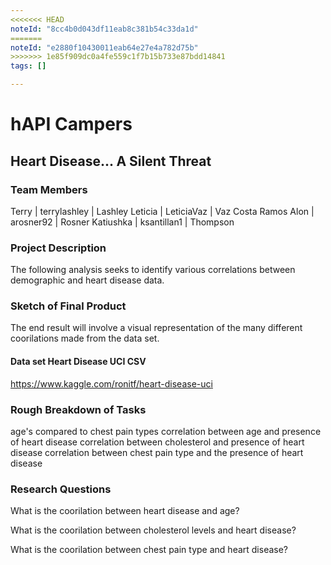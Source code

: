 ```yaml
---
<<<<<<< HEAD
noteId: "8cc4b0d043df11eab8c381b54c33da1d"
=======
noteId: "e2880f10430011eab64e27e4a782d75b"
>>>>>>> 1e85f909dc0a4fe559c1f7b15b733e87bdd14841
tags: []

---
```


# hAPI Campers


## Heart Disease... A Silent Threat

### Team Members
Terry | terrylashley | Lashley
Leticia | LeticiaVaz | Vaz Costa Ramos
Alon | arosner92 | Rosner
Katiushka | ksantillan1 | Thompson

### Project Description 

The following analysis seeks to identify various correlations between demographic and heart disease data. 

### Sketch of Final Product
The end result will involve a visual representation of the many different coorilations made from the data set. 


#### Data set Heart Disease UCI CSV
https://www.kaggle.com/ronitf/heart-disease-uci


### Rough Breakdown of Tasks
age's compared to chest pain types
correlation between age and presence of heart disease
correlation between cholesterol and presence of heart disease
correlation between chest pain type and the presence of heart disease

### Research Questions
What is the coorilation between heart disease and age?

What is the coorilation between cholesterol levels and heart disease?

What is the coorilation between chest pain type and heart disease?
